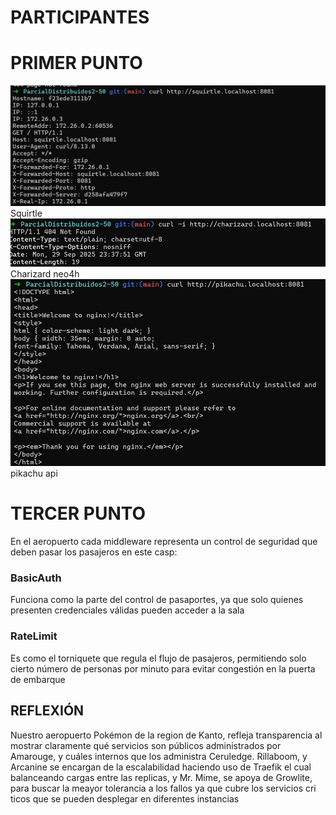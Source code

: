 # PARTICIPANTES

# PRIMER PUNTO
![Texto alternativo](0dff623e-294e-41b8-90fb-036d46ac7817.jpg)
Squirtle
![Texto alternativo](3d69860e-0d0a-44f1-b08a-53cfeac6daec.jpg)
Charizard neo4h
![Texto alternativo](42de5db3-470b-421e-b66b-dce2e6bd84be.jpg)
pikachu api


# TERCER PUNTO
En el aeropuerto cada middleware representa un control de seguridad que deben pasar los pasajeros en este casp:

### BasicAuth
  Funciona como la parte del control de pasaportes, ya que solo quienes presenten credenciales válidas pueden acceder a la sala  
  
### RateLimit 
  Es como el torniquete que regula el flujo de pasajeros, permitiendo solo cierto número de personas por minuto para evitar congestión en la puerta de embarque 


## REFLEXIÓN
Nuestro aeropuerto Pokémon de la region de Kanto, refleja transparencia al mostrar claramente qué servicios son públicos administrados por Amarouge,  y cuáles internos que los administra Ceruledge. Rillaboom, y Arcanine se encargan  de la escalabilidad haciendo uso de Traefik el cual  balanceando cargas entre las replicas, y Mr. Mime, se apoya de Growlite, para buscar la meayor  tolerancia a los fallos ya que cubre los servicios cri  ticos que se pueden desplegar en diferentes instancias


